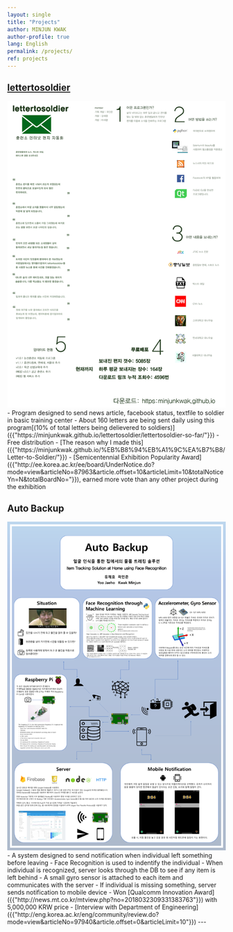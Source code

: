 ```yaml
---
layout: single
title: "Projects"
author: MINJUN KWAK
author-profile: true
lang: English
permalink: /projects/
ref: projects
---
```


## [lettertosoldier]({{"https://minjunkwak.github.io/lettertosoldier/lettertosoldier-kor-download/"}})
<img src="/assets/lettertosoldier/final4.jpg">
- Program designed to send news article, facebook status, textfile to soldier in basic training center
- About 160 letters are being sent daily using this program[(10% of total letters being delievered to soldiers)]({{"https://minjunkwak.github.io/lettertosoldier/lettertosoldier-so-far/"}})
- Free distribution
- [The reason why I made this]({{"https://minjunkwak.github.io/%EB%B8%94%EB%A1%9C%EA%B7%B8/Letter-to-Soldier/"}})
- [Semicentennial Exhibition Popularity Award]({{"http://ee.korea.ac.kr/ee/board/UnderNotice.do?mode=view&articleNo=87963&article.offset=10&articleLimit=10&totalNoticeYn=N&totalBoardNo="}}), earned more vote than any other project during the exhibition


## Auto Backup
<img src="/assets/images/autobackup_poster.png">
- A system designed to send notification when individual left something before leaving
- Face Recognition is used to indentify the individual
- When individual is recognized, server looks through the DB to see if any item is left behind
- A small gyro sensor is attached to each item and communicates with the server
- If individual is missing something, server sends notification to mobile device
- Won [Qualcomm Innovation Award]({{"http://news.mt.co.kr/mtview.php?no=2018032309331383763"}}) with 5,000,000 KRW price
- [Interview with Department of Engineering]({{"http://eng.korea.ac.kr/eng/community/review.do?mode=view&articleNo=97940&article.offset=0&articleLimit=10"}})
---

